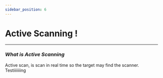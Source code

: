 ```yaml
---
sidebar_position: 6
---
```


# Active Scanning !

---

### ***What is Active Scanning***

Active scan, is scan in real time so the target may find the scanner.
Testiiiiiiing